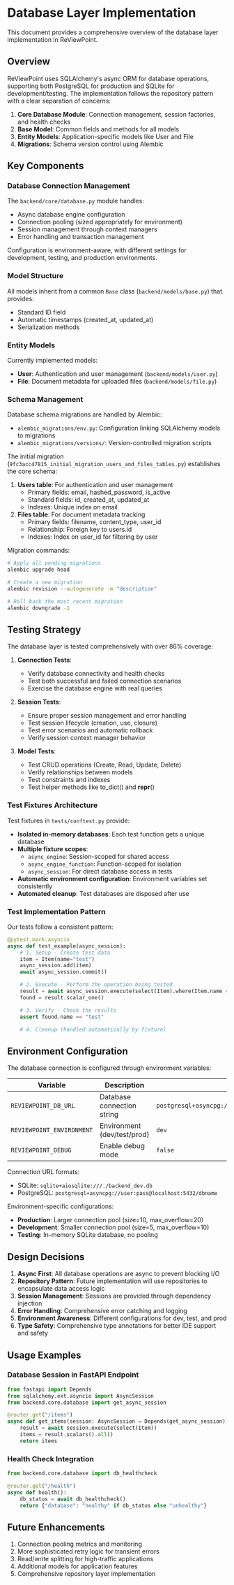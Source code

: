 # Database Layer Implementation

This document provides a comprehensive overview of the database layer implementation in ReViewPoint.

## Overview

ReViewPoint uses SQLAlchemy's async ORM for database operations, supporting both PostgreSQL for production and SQLite for development/testing. The implementation follows the repository pattern with a clear separation of concerns:

1. **Core Database Module**: Connection management, session factories, and health checks
2. **Base Model**: Common fields and methods for all models
3. **Entity Models**: Application-specific models like User and File
4. **Migrations**: Schema version control using Alembic

## Key Components

### Database Connection Management

The `backend/core/database.py` module handles:

- Async database engine configuration
- Connection pooling (sized appropriately for environment)
- Session management through context managers
- Error handling and transaction management

Configuration is environment-aware, with different settings for development, testing, and production environments.

### Model Structure

All models inherit from a common `Base` class (`backend/models/base.py`) that provides:

- Standard ID field
- Automatic timestamps (created_at, updated_at)
- Serialization methods

### Entity Models

Currently implemented models:

- **User**: Authentication and user management (`backend/models/user.py`)
- **File**: Document metadata for uploaded files (`backend/models/file.py`)

### Schema Management

Database schema migrations are handled by Alembic:

- `alembic_migrations/env.py`: Configuration linking SQLAlchemy models to migrations
- `alembic_migrations/versions/`: Version-controlled migration scripts

The initial migration (`9fc3acc47815_initial_migration_users_and_files_tables.py`) establishes the core schema:

1. **Users table**: For authentication and user management
   - Primary fields: email, hashed_password, is_active
   - Standard fields: id, created_at, updated_at
   - Indexes: Unique index on email
2. **Files table**: For document metadata tracking
   - Primary fields: filename, content_type, user_id
   - Relationship: Foreign key to users.id
   - Indexes: Index on user_id for filtering by user

Migration commands:

```bash
# Apply all pending migrations
alembic upgrade head

# Create a new migration
alembic revision --autogenerate -m "description"

# Roll back the most recent migration
alembic downgrade -1
```

## Testing Strategy

The database layer is tested comprehensively with over 86% coverage:

1. **Connection Tests**:

   - Verify database connectivity and health checks
   - Test both successful and failed connection scenarios
   - Exercise the database engine with real queries

2. **Session Tests**:

   - Ensure proper session management and error handling
   - Test session lifecycle (creation, use, closure)
   - Test error scenarios and automatic rollback
   - Verify session context manager behavior

3. **Model Tests**:
   - Test CRUD operations (Create, Read, Update, Delete)
   - Verify relationships between models
   - Test constraints and indexes
   - Test helper methods like to_dict() and **repr**()

### Test Fixtures Architecture

Test fixtures in `tests/conftest.py` provide:

- **Isolated in-memory databases**: Each test function gets a unique database
- **Multiple fixture scopes**:
  - `async_engine`: Session-scoped for shared access
  - `async_engine_function`: Function-scoped for isolation
  - `async_session`: For direct database access in tests
- **Automatic environment configuration**: Environment variables set consistently
- **Automated cleanup**: Test databases are disposed after use

### Test Implementation Pattern

Our tests follow a consistent pattern:

```python
@pytest.mark.asyncio
async def test_example(async_session):
    # 1. Setup - Create test data
    item = Item(name="test")
    async_session.add(item)
    await async_session.commit()

    # 2. Execute - Perform the operation being tested
    result = await async_session.execute(select(Item).where(Item.name == "test"))
    found = result.scalar_one()

    # 3. Verify - Check the results
    assert found.name == "test"

    # 4. Cleanup (handled automatically by fixture)
```

## Environment Configuration

The database connection is configured through environment variables:

| Variable                  | Description                 | Default                        |
| ------------------------- | --------------------------- | ------------------------------ |
| `REVIEWPOINT_DB_URL`      | Database connection string  | `postgresql+asyncpg://postgres:postgres@localhost:5432/reviewpoint` |
| `REVIEWPOINT_ENVIRONMENT` | Environment (dev/test/prod) | `dev`                          |
| `REVIEWPOINT_DEBUG`       | Enable debug mode           | `false`                        |

Connection URL formats:

- SQLite: `sqlite+aiosqlite:///./backend_dev.db`
- PostgreSQL: `postgresql+asyncpg://user:pass@localhost:5432/dbname`

Environment-specific configurations:

- **Production**: Larger connection pool (size=10, max_overflow=20)
- **Development**: Smaller connection pool (size=5, max_overflow=10)
- **Testing**: In-memory SQLite database, no pooling

## Design Decisions

1. **Async First**: All database operations are async to prevent blocking I/O
2. **Repository Pattern**: Future implementation will use repositories to encapsulate data access logic
3. **Session Management**: Sessions are provided through dependency injection
4. **Error Handling**: Comprehensive error catching and logging
5. **Environment Awareness**: Different configurations for dev, test, and prod
6. **Type Safety**: Comprehensive type annotations for better IDE support and safety

## Usage Examples

### Database Session in FastAPI Endpoint

```python
from fastapi import Depends
from sqlalchemy.ext.asyncio import AsyncSession
from backend.core.database import get_async_session

@router.get("/items")
async def get_items(session: AsyncSession = Depends(get_async_session)):
    result = await session.execute(select(Item))
    items = result.scalars().all()
    return items
```

### Health Check Integration

```python
from backend.core.database import db_healthcheck

@router.get("/health")
async def health():
    db_status = await db_healthcheck()
    return {"database": "healthy" if db_status else "unhealthy"}
```

## Future Enhancements

1. Connection pooling metrics and monitoring
2. More sophisticated retry logic for transient errors
3. Read/write splitting for high-traffic applications
4. Additional models for application features
5. Comprehensive repository layer implementation
